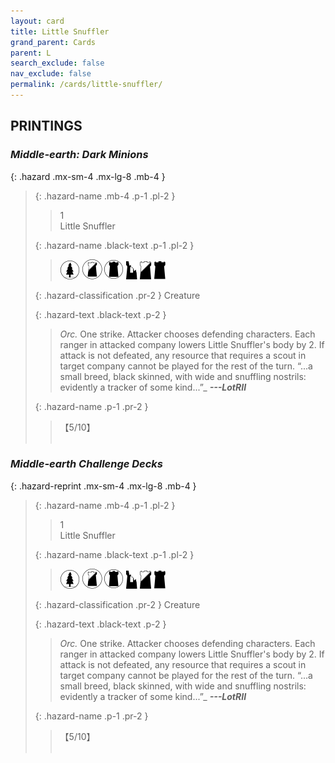 ```yaml
---
layout: card
title: Little Snuffler
grand_parent: Cards
parent: L
search_exclude: false
nav_exclude: false
permalink: /cards/little-snuffler/
---
```


## PRINTINGS


### _Middle-earth: Dark Minions_

{: .hazard .mx-sm-4 .mx-lg-8 .mb-4 }
> {: .hazard-name .mb-4 .p-1 .pl-2 }
> > <div class="hazard-mp">1</div>
> > <div class="card-name">Little Snuffler</div>
>
> {: .hazard-name .black-text .p-1 .pl-2 }
> > ![](/assets/images/wilderness.svg) ![](/assets/images/shadow-land.svg) ![](/assets/images/dark-domain.svg) ![](/assets/images/ruinlair.svg) ![](/assets/images/shadow-hold.svg) ![](/assets/images/dark-hold.svg)
>
> {: .hazard-classification .pr-2 }
> Creature
>
> {: .hazard-text .black-text .p-2 }
> > _Orc._ One strike. Attacker chooses defending characters. Each ranger in attacked company lowers Little Snuffler's body by 2. If attack is not defeated, any resource that requires a scout in target company cannot be played for the rest of the turn.   “...a small breed, black skinned, with wide and snuffling nostrils: evidently a tracker of some kind...”_ ***---&NoBreak;LotRII*** 
>
> {: .hazard-name .p-1 .pr-2 }
> > <div class="card-shield">【5/10】</div>
> > <div class="card-corruption">&nbsp;</div>

### _Middle-earth Challenge Decks_

{: .hazard-reprint .mx-sm-4 .mx-lg-8 .mb-4 }
> {: .hazard-name .mb-4 .p-1 .pl-2 }
> > <div class="hazard-mp">1</div>
> > <div class="card-name">Little Snuffler</div>
>
> {: .hazard-name .black-text .p-1 .pl-2 }
> > ![](/assets/images/wilderness.svg) ![](/assets/images/shadow-land.svg) ![](/assets/images/dark-domain.svg) ![](/assets/images/ruinlair.svg) ![](/assets/images/shadow-hold.svg) ![](/assets/images/dark-hold.svg)
>
> {: .hazard-classification .pr-2 }
> Creature
>
> {: .hazard-text .black-text .p-2 }
> > _Orc._ One strike. Attacker chooses defending characters. Each ranger in attacked company lowers Little Snuffler's body by 2. If attack is not defeated, any resource that requires a scout in target company cannot be played for the rest of the turn.   “...a small breed, black skinned, with wide and snuffling nostrils: evidently a tracker of some kind...”_ ***---&NoBreak;LotRII*** 
>
> {: .hazard-name .p-1 .pr-2 }
> > <div class="card-shield">【5/10】</div>
> > <div class="card-corruption-white">&nbsp;</div>
